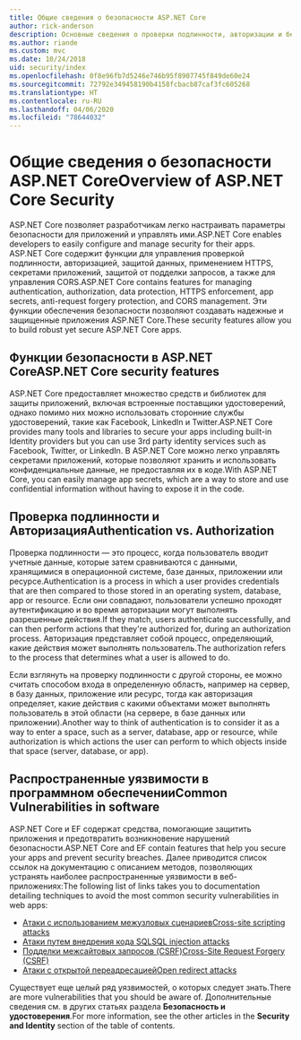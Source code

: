 ```yaml
---
title: Общие сведения о безопасности ASP.NET Core
author: rick-anderson
description: Основные сведения о проверки подлинности, авторизации и безопасности в ASP.NET Core.
ms.author: riande
ms.custom: mvc
ms.date: 10/24/2018
uid: security/index
ms.openlocfilehash: 0f8e96fb7d5246e746b95f8907745f849de60e24
ms.sourcegitcommit: 72792e349458190b4158fcbacb87caf3fc605268
ms.translationtype: HT
ms.contentlocale: ru-RU
ms.lasthandoff: 04/06/2020
ms.locfileid: "78644032"
---
```

# <a name="overview-of-aspnet-core-security"></a><span data-ttu-id="39b80-103">Общие сведения о безопасности ASP.NET Core</span><span class="sxs-lookup"><span data-stu-id="39b80-103">Overview of ASP.NET Core Security</span></span>

<span data-ttu-id="39b80-104">ASP.NET Core позволяет разработчикам легко настраивать параметры безопасности для приложений и управлять ими.</span><span class="sxs-lookup"><span data-stu-id="39b80-104">ASP.NET Core enables developers to easily configure and manage security for their apps.</span></span> <span data-ttu-id="39b80-105">ASP.NET Core содержит функции для управления проверкой подлинности, авторизацией, защитой данных, применением HTTPS, секретами приложений, защитой от подделки запросов, а также для управления CORS.</span><span class="sxs-lookup"><span data-stu-id="39b80-105">ASP.NET Core contains features for managing authentication, authorization, data protection, HTTPS enforcement, app secrets, anti-request forgery protection, and CORS management.</span></span> <span data-ttu-id="39b80-106">Эти функции обеспечения безопасности позволяют создавать надежные и защищенные приложения ASP.NET Core.</span><span class="sxs-lookup"><span data-stu-id="39b80-106">These security features allow you to build robust yet secure ASP.NET Core apps.</span></span>

## <a name="aspnet-core-security-features"></a><span data-ttu-id="39b80-107">Функции безопасности в ASP.NET Core</span><span class="sxs-lookup"><span data-stu-id="39b80-107">ASP.NET Core security features</span></span>

<span data-ttu-id="39b80-108">ASP.NET Core предоставляет множество средств и библиотек для защиты приложений, включая встроенные поставщики удостоверений, однако помимо них можно использовать сторонние службы удостоверений, такие как Facebook, LinkedIn и Twitter.</span><span class="sxs-lookup"><span data-stu-id="39b80-108">ASP.NET Core provides many tools and libraries to secure your apps including built-in Identity providers but you can use 3rd party identity services such as Facebook, Twitter, or LinkedIn.</span></span> <span data-ttu-id="39b80-109">В ASP.NET Core можно легко управлять секретами приложений, которые позволяют хранить и использовать конфиденциальные данные, не предоставляя их в коде.</span><span class="sxs-lookup"><span data-stu-id="39b80-109">With ASP.NET Core, you can easily manage app secrets, which are a way to store and use confidential information without having to expose it in the code.</span></span>

## <a name="authentication-vs-authorization"></a><span data-ttu-id="39b80-110">Проверка подлинности и Авторизация</span><span class="sxs-lookup"><span data-stu-id="39b80-110">Authentication vs. Authorization</span></span>

<span data-ttu-id="39b80-111">Проверка подлинности — это процесс, когда пользователь вводит учетные данные, которые затем сравниваются с данными, хранящимися в операционной системе, базе данных, приложении или ресурсе.</span><span class="sxs-lookup"><span data-stu-id="39b80-111">Authentication is a process in which a user provides credentials that are then compared to those stored in an operating system, database, app or resource.</span></span> <span data-ttu-id="39b80-112">Если они совпадают, пользователи успешно проходят аутентификацию и во время авторизации могут выполнять разрешенные действия.</span><span class="sxs-lookup"><span data-stu-id="39b80-112">If they match, users authenticate successfully, and can then perform actions that they're authorized for, during an authorization process.</span></span> <span data-ttu-id="39b80-113">Авторизация представляет собой процесс, определяющий, какие действия может выполнять пользователь.</span><span class="sxs-lookup"><span data-stu-id="39b80-113">The authorization refers to the process that determines what a user is allowed to do.</span></span>

<span data-ttu-id="39b80-114">Если взглянуть на проверку подлинности с другой стороны, ее можно считать способом входа в определенную область, например на сервер, в базу данных, приложение или ресурс, тогда как авторизация определяет, какие действия с какими объектами может выполнять пользователь в этой области (на сервере, в базе данных или приложении).</span><span class="sxs-lookup"><span data-stu-id="39b80-114">Another way to think of authentication is to consider it as a way to enter a space, such as a server, database, app or resource, while authorization is which actions the user can perform to which objects inside that space (server, database, or app).</span></span>

## <a name="common-vulnerabilities-in-software"></a><span data-ttu-id="39b80-115">Распространенные уязвимости в программном обеспечении</span><span class="sxs-lookup"><span data-stu-id="39b80-115">Common Vulnerabilities in software</span></span>

<span data-ttu-id="39b80-116">ASP.NET Core и EF содержат средства, помогающие защитить приложения и предотвратить возникновение нарушений безопасности.</span><span class="sxs-lookup"><span data-stu-id="39b80-116">ASP.NET Core and EF contain features that help you secure your apps and prevent security breaches.</span></span> <span data-ttu-id="39b80-117">Далее приводится список ссылок на документацию с описанием методов, позволяющих устранять наиболее распространенные уязвимости в веб-приложениях:</span><span class="sxs-lookup"><span data-stu-id="39b80-117">The following list of links takes you to documentation detailing techniques to avoid the most common security vulnerabilities in web apps:</span></span>

* [<span data-ttu-id="39b80-118">Атаки с использованием межузловых сценариев</span><span class="sxs-lookup"><span data-stu-id="39b80-118">Cross-site scripting attacks</span></span>](xref:security/cross-site-scripting)
* [<span data-ttu-id="39b80-119">Атаки путем внедрения кода SQL</span><span class="sxs-lookup"><span data-stu-id="39b80-119">SQL injection attacks</span></span>](/ef/core/querying/raw-sql)
* [<span data-ttu-id="39b80-120">Подделки межсайтовых запросов (CSRF)</span><span class="sxs-lookup"><span data-stu-id="39b80-120">Cross-Site Request Forgery (CSRF)</span></span>](xref:security/anti-request-forgery)
* [<span data-ttu-id="39b80-121">Атаки с открытой переадресацией</span><span class="sxs-lookup"><span data-stu-id="39b80-121">Open redirect attacks</span></span>](xref:security/preventing-open-redirects)

<span data-ttu-id="39b80-122">Существует еще целый ряд уязвимостей, о которых следует знать.</span><span class="sxs-lookup"><span data-stu-id="39b80-122">There are more vulnerabilities that you should be aware of.</span></span> <span data-ttu-id="39b80-123">Дополнительные сведения см. в других статьях раздела **Безопасность и удостоверения**.</span><span class="sxs-lookup"><span data-stu-id="39b80-123">For more information, see the other articles in the **Security and Identity** section of the table of contents.</span></span>
